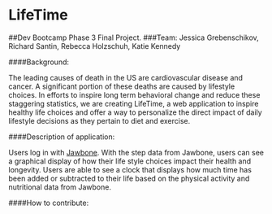 # LifeTime

##Dev Bootcamp Phase 3 Final Project.
###Team: Jessica Grebenschikov, Richard Santin, Rebecca Holzschuh, Katie Kennedy

####Background: 

The leading causes of death in the US are cardiovascular disease and cancer. A significant portion of these deaths are caused by lifestyle choices. In efforts to inspire long term behavioral change and reduce these staggering statistics, we are creating LifeTime, a web application to inspire healthy life choices and offer a way to personalize the direct impact of daily lifestyle decisions as they pertain to diet and exercise. 

####Description of application:

Users log in with [Jawbone](https://jawbone.com/). With the step data from Jawbone, users can see a graphical display of how their life style choices impact their health and longevity. Users are able to see a clock that displays how much time has been added or subtracted to their life based on the physical activity and nutritional data from Jawbone. 

####How to contribute:
